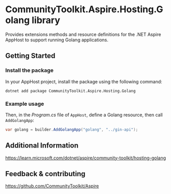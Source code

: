 # CommunityToolkit.Aspire.Hosting.Golang library

Provides extensions methods and resource definitions for the .NET Aspire AppHost to support running Golang applications.

## Getting Started

### Install the package

In your AppHost project, install the package using the following command:

```dotnetcli
dotnet add package CommunityToolkit.Aspire.Hosting.Golang
```

### Example usage

Then, in the _Program.cs_ file of `AppHost`, define a Golang resource, then call `AddGolangApp`:

```csharp
var golang = builder.AddGolangApp("golang", "../gin-api");
```

## Additional Information

https://learn.microsoft.com/dotnet/aspire/community-toolkit/hosting-golang

## Feedback & contributing

https://github.com/CommunityToolkit/Aspire

